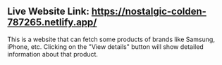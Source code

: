 ## Live Website Link: https://nostalgic-colden-787265.netlify.app/

This is a website that can fetch some products of brands like Samsung, iPhone, etc. Clicking on the "View details" button will show detailed information about that product.
